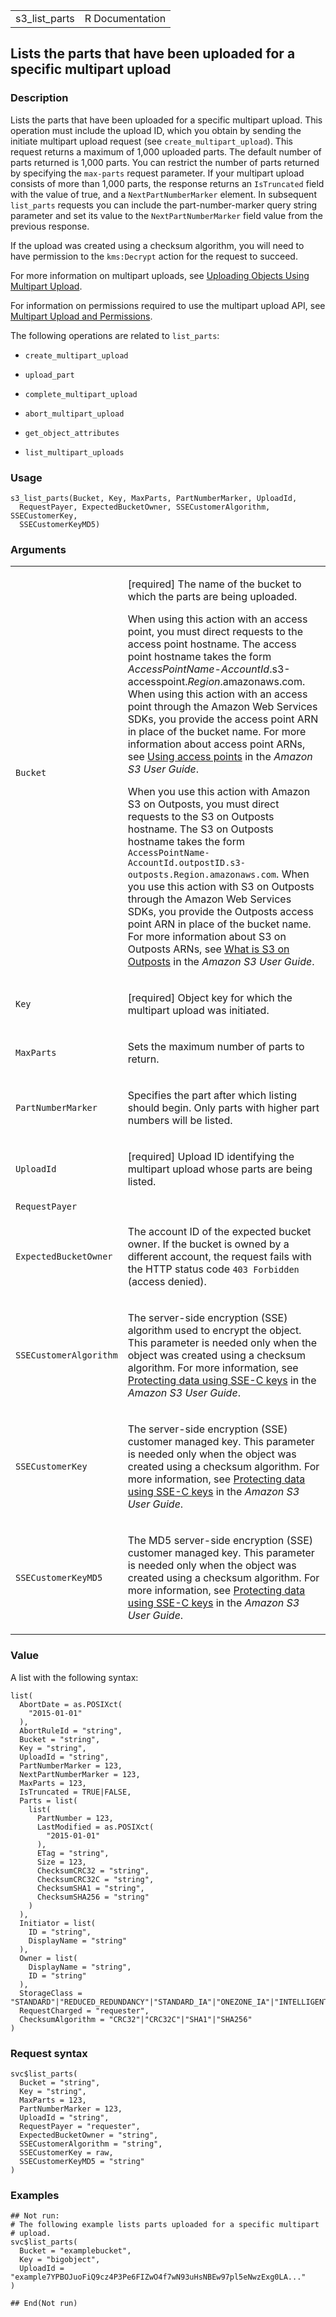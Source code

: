 <table style="width: 100%;">
<tbody>
<tr class="odd">
<td>s3_list_parts</td>
<td style="text-align: right;">R Documentation</td>
</tr>
</tbody>
</table>

## Lists the parts that have been uploaded for a specific multipart upload

### Description

Lists the parts that have been uploaded for a specific multipart upload.
This operation must include the upload ID, which you obtain by sending
the initiate multipart upload request (see `create_multipart_upload`).
This request returns a maximum of 1,000 uploaded parts. The default
number of parts returned is 1,000 parts. You can restrict the number of
parts returned by specifying the `max-parts` request parameter. If your
multipart upload consists of more than 1,000 parts, the response returns
an `IsTruncated` field with the value of true, and a
`NextPartNumberMarker` element. In subsequent `list_parts` requests you
can include the part-number-marker query string parameter and set its
value to the `NextPartNumberMarker` field value from the previous
response.

If the upload was created using a checksum algorithm, you will need to
have permission to the `kms:Decrypt` action for the request to succeed.

For more information on multipart uploads, see [Uploading Objects Using
Multipart
Upload](https://docs.aws.amazon.com/AmazonS3/latest/userguide/mpuoverview.html).

For information on permissions required to use the multipart upload API,
see [Multipart Upload and
Permissions](https://docs.aws.amazon.com/AmazonS3/latest/userguide/mpuoverview.html).

The following operations are related to `list_parts`:

-   `create_multipart_upload`

-   `upload_part`

-   `complete_multipart_upload`

-   `abort_multipart_upload`

-   `get_object_attributes`

-   `list_multipart_uploads`

### Usage

    s3_list_parts(Bucket, Key, MaxParts, PartNumberMarker, UploadId,
      RequestPayer, ExpectedBucketOwner, SSECustomerAlgorithm, SSECustomerKey,
      SSECustomerKeyMD5)

### Arguments

<table>
<colgroup>
<col style="width: 35%" />
<col style="width: 65%" />
</colgroup>
<tbody>
<tr class="odd">
<td><code id="s3_list_parts_:_Bucket">Bucket</code></td>
<td><p>[required] The name of the bucket to which the parts are being
uploaded.</p>
<p>When using this action with an access point, you must direct requests
to the access point hostname. The access point hostname takes the form
<em>AccessPointName</em>-<em>AccountId</em>.s3-accesspoint.<em>Region</em>.amazonaws.com.
When using this action with an access point through the Amazon Web
Services SDKs, you provide the access point ARN in place of the bucket
name. For more information about access point ARNs, see <a
href="https://docs.aws.amazon.com/AmazonS3/latest/userguide/using-access-points.html">Using
access points</a> in the <em>Amazon S3 User Guide</em>.</p>
<p>When you use this action with Amazon S3 on Outposts, you must direct
requests to the S3 on Outposts hostname. The S3 on Outposts hostname
takes the form
<code> AccessPointName-AccountId.outpostID.s3-outposts.Region.amazonaws.com</code>.
When you use this action with S3 on Outposts through the Amazon Web
Services SDKs, you provide the Outposts access point ARN in place of the
bucket name. For more information about S3 on Outposts ARNs, see <a
href="https://docs.aws.amazon.com/AmazonS3/latest/userguide/S3onOutposts.html">What
is S3 on Outposts</a> in the <em>Amazon S3 User Guide</em>.</p></td>
</tr>
<tr class="even">
<td><code id="s3_list_parts_:_Key">Key</code></td>
<td><p>[required] Object key for which the multipart upload was
initiated.</p></td>
</tr>
<tr class="odd">
<td><code id="s3_list_parts_:_MaxParts">MaxParts</code></td>
<td><p>Sets the maximum number of parts to return.</p></td>
</tr>
<tr class="even">
<td><code
id="s3_list_parts_:_PartNumberMarker">PartNumberMarker</code></td>
<td><p>Specifies the part after which listing should begin. Only parts
with higher part numbers will be listed.</p></td>
</tr>
<tr class="odd">
<td><code id="s3_list_parts_:_UploadId">UploadId</code></td>
<td><p>[required] Upload ID identifying the multipart upload whose parts
are being listed.</p></td>
</tr>
<tr class="even">
<td><code id="s3_list_parts_:_RequestPayer">RequestPayer</code></td>
<td></td>
</tr>
<tr class="odd">
<td><code
id="s3_list_parts_:_ExpectedBucketOwner">ExpectedBucketOwner</code></td>
<td><p>The account ID of the expected bucket owner. If the bucket is
owned by a different account, the request fails with the HTTP status
code <code style="white-space: pre;">⁠403 Forbidden⁠</code> (access
denied).</p></td>
</tr>
<tr class="even">
<td><code
id="s3_list_parts_:_SSECustomerAlgorithm">SSECustomerAlgorithm</code></td>
<td><p>The server-side encryption (SSE) algorithm used to encrypt the
object. This parameter is needed only when the object was created using
a checksum algorithm. For more information, see <a
href="https://docs.aws.amazon.com/AmazonS3/latest/userguide/ServerSideEncryptionCustomerKeys.html">Protecting
data using SSE-C keys</a> in the <em>Amazon S3 User Guide</em>.</p></td>
</tr>
<tr class="odd">
<td><code id="s3_list_parts_:_SSECustomerKey">SSECustomerKey</code></td>
<td><p>The server-side encryption (SSE) customer managed key. This
parameter is needed only when the object was created using a checksum
algorithm. For more information, see <a
href="https://docs.aws.amazon.com/AmazonS3/latest/userguide/ServerSideEncryptionCustomerKeys.html">Protecting
data using SSE-C keys</a> in the <em>Amazon S3 User Guide</em>.</p></td>
</tr>
<tr class="even">
<td><code
id="s3_list_parts_:_SSECustomerKeyMD5">SSECustomerKeyMD5</code></td>
<td><p>The MD5 server-side encryption (SSE) customer managed key. This
parameter is needed only when the object was created using a checksum
algorithm. For more information, see <a
href="https://docs.aws.amazon.com/AmazonS3/latest/userguide/ServerSideEncryptionCustomerKeys.html">Protecting
data using SSE-C keys</a> in the <em>Amazon S3 User Guide</em>.</p></td>
</tr>
</tbody>
</table>

### Value

A list with the following syntax:

    list(
      AbortDate = as.POSIXct(
        "2015-01-01"
      ),
      AbortRuleId = "string",
      Bucket = "string",
      Key = "string",
      UploadId = "string",
      PartNumberMarker = 123,
      NextPartNumberMarker = 123,
      MaxParts = 123,
      IsTruncated = TRUE|FALSE,
      Parts = list(
        list(
          PartNumber = 123,
          LastModified = as.POSIXct(
            "2015-01-01"
          ),
          ETag = "string",
          Size = 123,
          ChecksumCRC32 = "string",
          ChecksumCRC32C = "string",
          ChecksumSHA1 = "string",
          ChecksumSHA256 = "string"
        )
      ),
      Initiator = list(
        ID = "string",
        DisplayName = "string"
      ),
      Owner = list(
        DisplayName = "string",
        ID = "string"
      ),
      StorageClass = "STANDARD"|"REDUCED_REDUNDANCY"|"STANDARD_IA"|"ONEZONE_IA"|"INTELLIGENT_TIERING"|"GLACIER"|"DEEP_ARCHIVE"|"OUTPOSTS"|"GLACIER_IR"|"SNOW",
      RequestCharged = "requester",
      ChecksumAlgorithm = "CRC32"|"CRC32C"|"SHA1"|"SHA256"
    )

### Request syntax

    svc$list_parts(
      Bucket = "string",
      Key = "string",
      MaxParts = 123,
      PartNumberMarker = 123,
      UploadId = "string",
      RequestPayer = "requester",
      ExpectedBucketOwner = "string",
      SSECustomerAlgorithm = "string",
      SSECustomerKey = raw,
      SSECustomerKeyMD5 = "string"
    )

### Examples

    ## Not run: 
    # The following example lists parts uploaded for a specific multipart
    # upload.
    svc$list_parts(
      Bucket = "examplebucket",
      Key = "bigobject",
      UploadId = "example7YPBOJuoFiQ9cz4P3Pe6FIZwO4f7wN93uHsNBEw97pl5eNwzExg0LA..."
    )

    ## End(Not run)
